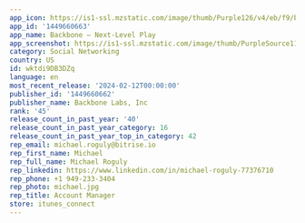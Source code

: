 ```yaml
---
app_icon: https://is1-ssl.mzstatic.com/image/thumb/Purple126/v4/eb/f9/bc/ebf9bcbc-d80e-fc48-6372-3da342094fb0/AppIcon-0-1x_U007ephone-0-6-0-sRGB-85-220.png/1024x1024bb.png
app_id: '1449660663'
app_name: Backbone — Next-Level Play
app_screenshot: https://is1-ssl.mzstatic.com/image/thumb/PurpleSource116/v4/95/f6/62/95f66220-be3a-1b0f-6649-74e7f1f55d15/c61645b0-eeaa-4e09-8ded-024b8a075b34_6.5in_Controller_Left.jpg/1242x2688bb.png
category: Social Networking
country: US
id: wktdi9DB3DZq
language: en
most_recent_release: '2024-02-12T00:00:00'
publisher_id: '1449660662'
publisher_name: Backbone Labs, Inc
rank: '45'
release_count_in_past_year: '40'
release_count_in_past_year_category: 16
release_count_in_past_year_top_in_category: 42
rep_email: michael.roguly@bitrise.io
rep_first_name: Michael
rep_full_name: Michael Roguly
rep_linkedin: https://www.linkedin.com/in/michael-roguly-77376710
rep_phone: +1 949-233-3404
rep_photo: michael.jpg
rep_title: Account Manager
store: itunes_connect
---
```

